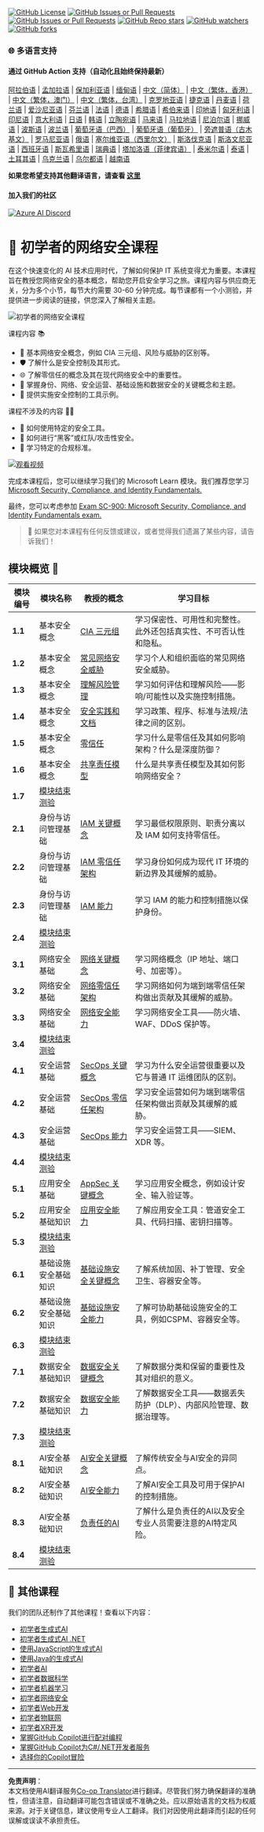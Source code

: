 <!--
CO_OP_TRANSLATOR_METADATA:
{
  "original_hash": "33e83c2beb28a1b6e031416624dc23aa",
  "translation_date": "2025-10-11T10:44:49+00:00",
  "source_file": "README.md",
  "language_code": "zh"
}
-->
[![GitHub License](https://img.shields.io/github/license/microsoft/Security-101)](https://github.com/microsoft/Security-101/blob/main/LICENSE)
[![GitHub Issues or Pull Requests](https://img.shields.io/github/issues-pr/microsoft/Security-101)](https://github.com/microsoft/Security-101/pulls)
[![GitHub Issues or Pull Requests](https://img.shields.io/github/issues/microsoft/Security-101)](https://github.com/microsoft/Security-101/issues)
[![GitHub Repo stars](https://img.shields.io/github/stars/microsoft/Security-101)](https://github.com/microsoft/Security-101/stargazers)
[![GitHub watchers](https://img.shields.io/github/watchers/microsoft/Security-101)](https://github.com/microsoft/Security-101/watchers)
[![GitHub forks](https://img.shields.io/github/forks/microsoft/Security-101)](https://github.com/microsoft/Security-101/forks)

### 🌐 多语言支持

#### 通过 GitHub Action 支持（自动化且始终保持最新）

<!-- CO-OP TRANSLATOR LANGUAGES TABLE START -->
[阿拉伯语](../ar/README.md) | [孟加拉语](../bn/README.md) | [保加利亚语](../bg/README.md) | [缅甸语](../my/README.md) | [中文（简体）](./README.md) | [中文（繁体，香港）](../hk/README.md) | [中文（繁体，澳门）](../mo/README.md) | [中文（繁体，台湾）](../tw/README.md) | [克罗地亚语](../hr/README.md) | [捷克语](../cs/README.md) | [丹麦语](../da/README.md) | [荷兰语](../nl/README.md) | [爱沙尼亚语](../et/README.md) | [芬兰语](../fi/README.md) | [法语](../fr/README.md) | [德语](../de/README.md) | [希腊语](../el/README.md) | [希伯来语](../he/README.md) | [印地语](../hi/README.md) | [匈牙利语](../hu/README.md) | [印尼语](../id/README.md) | [意大利语](../it/README.md) | [日语](../ja/README.md) | [韩语](../ko/README.md) | [立陶宛语](../lt/README.md) | [马来语](../ms/README.md) | [马拉地语](../mr/README.md) | [尼泊尔语](../ne/README.md) | [挪威语](../no/README.md) | [波斯语](../fa/README.md) | [波兰语](../pl/README.md) | [葡萄牙语（巴西）](../br/README.md) | [葡萄牙语（葡萄牙）](../pt/README.md) | [旁遮普语（古木基文）](../pa/README.md) | [罗马尼亚语](../ro/README.md) | [俄语](../ru/README.md) | [塞尔维亚语（西里尔文）](../sr/README.md) | [斯洛伐克语](../sk/README.md) | [斯洛文尼亚语](../sl/README.md) | [西班牙语](../es/README.md) | [斯瓦希里语](../sw/README.md) | [瑞典语](../sv/README.md) | [塔加洛语（菲律宾语）](../tl/README.md) | [泰米尔语](../ta/README.md) | [泰语](../th/README.md) | [土耳其语](../tr/README.md) | [乌克兰语](../uk/README.md) | [乌尔都语](../ur/README.md) | [越南语](../vi/README.md)
<!-- CO-OP TRANSLATOR LANGUAGES TABLE END -->

**如果您希望支持其他翻译语言，请查看 [这里](https://github.com/Azure/co-op-translator/blob/main/getting_started/supported-languages.md)**

#### 加入我们的社区 
[![Azure AI Discord](https://dcbadge.limes.pink/api/server/kzRShWzttr)](https://discord.gg/kzRShWzttr)

# 🚀 初学者的网络安全课程

在这个快速变化的 AI 技术应用时代，了解如何保护 IT 系统变得尤为重要。本课程旨在教授您网络安全的基本概念，帮助您开启安全学习之旅。课程内容与供应商无关，分为多个小节，每节大约需要 30-60 分钟完成。每节课都有一个小测验，并提供进一步阅读的链接，供您深入了解相关主题。

![初学者的网络安全课程](../../translated_images/banner.cc5b05d7e5deed065123ba68678b48cbbfe411cb264c09cec64f58eda064a28a.zh.jpg)

课程内容 📚

- 🔐 基本网络安全概念，例如 CIA 三元组、风险与威胁的区别等。
- 🛡️ 了解什么是安全控制及其形式。
- 🌐 了解零信任的概念及其在现代网络安全中的重要性。
- 🔑 掌握身份、网络、安全运营、基础设施和数据安全的关键概念和主题。
- 🔧 提供实施安全控制的工具示例。

课程不涉及的内容 🙅‍♂️

- 🚫 如何使用特定的安全工具。
- 🚫 如何进行“黑客”或红队/攻击性安全。
- 🚫 学习特定的合规标准。

[![观看视频](../../translated_images/intro_placeholder.f42382df518f233a1ea3cb1c82ae8f92732bc3ac4ac2b3138cb561d24ca91df5.zh.png)](https://learn-video.azurefd.net/vod/player?id=a0fe1cef-c064-4d59-97a9-e89e12a99b4d)

完成本课程后，您可以继续学习我们的 Microsoft Learn 模块。我们推荐您学习 [Microsoft Security, Compliance, and Identity Fundamentals.](https://learn.microsoft.com/training/paths/describe-concepts-of-security-compliance-identity/?WT.mc_id=academic-96948-sayoung) 

最终，您可以考虑参加 [Exam SC-900: Microsoft Security, Compliance, and Identity Fundamentals exam.](https://learn.microsoft.com/credentials/certifications/exams/sc-900/?WT.mc_id=academic-96948-sayoung)

> 💁 如果您对本课程有任何反馈或建议，或者觉得我们遗漏了某些内容，请告诉我们！

## 模块概览 📝 
| **模块编号** | **模块名称**                           | **教授的概念**                  | **学习目标**                                                                                          |
|-------------------|-------------------------------------------|--------------------------------------|-----------------------------------------------------------------------------------------------------------------|
| **1.1**           | 基本安全概念                   | [CIA 三元组](https://github.com/microsoft/Security-101/blob/main/1.1%20The%20CIA%20triad%20and%20other%20key%20concepts.md)                        | 学习保密性、可用性和完整性。此外还包括真实性、不可否认性和隐私。 |
| **1.2**           | 基本安全概念                   | [常见网络安全威胁](https://github.com/microsoft/Security-101/blob/main/1.2%20Common%20cybersecurity%20threats.md)        | 学习个人和组织面临的常见网络安全威胁。                             |
| **1.3**           | 基本安全概念                   | [理解风险管理](https://github.com/microsoft/Security-101/blob/main/1.3%20Understanding%20risk%20management.md)       | 学习如何评估和理解风险——影响/可能性以及实施控制措施。                                                                                                               | |
| **1.4**           | 基本安全概念                   | [安全实践和文档](https://github.com/microsoft/Security-101/blob/main/1.4%20Security%20practices%20and%20documentation.md) | 学习政策、程序、标准与法规/法律之间的区别。                         |
| **1.5**           | 基本安全概念                   | [零信任](https://github.com/microsoft/Security-101/blob/main/1.5%20Zero%20trust.md)                           | 学习什么是零信任及其如何影响架构？什么是深度防御？                   |
| **1.6**           | 基本安全概念                   | [共享责任模型](https://github.com/microsoft/Security-101/blob/main/1.6%20Shared%20responsibility%20model.md)                           | 什么是共享责任模型及其如何影响网络安全？                  |
| **1.7**           | [模块结束测验](https://github.com/microsoft/Security-101/blob/main/1.7%20End%20of%20module%20quiz.md)                        |                                      |                                                                                                                 |
| **2.1**           | 身份与访问管理基础 | [IAM 关键概念](https://github.com/microsoft/Security-101/blob/main/2.1%20IAM%20key%20concepts.md)                     | 学习最低权限原则、职责分离以及 IAM 如何支持零信任。               |
| **2.2**           | 身份与访问管理基础 | [IAM 零信任架构](https://github.com/microsoft/Security-101/blob/main/2.2%20IAM%20zero%20trust%20architecture.md)          | 学习身份如何成为现代 IT 环境的新边界及其缓解的威胁。          |
| **2.3**           | 身份与访问管理基础 | [IAM 能力](https://github.com/microsoft/Security-101/blob/main/2.3%20IAM%20capabilities.md)                     | 学习 IAM 的能力和控制措施以保护身份。                                                  |
| **2.4**           | [模块结束测验](https://github.com/microsoft/Security-101/blob/main/2.4%20End%20of%20module%20quiz.md)                        |                                      |                                                                                                                 |
| **3.1**           | 网络安全基础             | [网络关键概念](https://github.com/microsoft/Security-101/blob/main/3.1%20Networking%20key%20concepts.md)              | 学习网络概念（IP 地址、端口号、加密等）。                                 |
| **3.2**           | 网络安全基础             | [网络零信任架构](https://github.com/microsoft/Security-101/blob/main/3.2%20Networking%20zero%20trust%20architecture.md)   | 学习网络如何为端到端零信任架构做出贡献及其缓解的威胁。                  |
| **3.3**           | 网络安全基础             | [网络安全能力](https://github.com/microsoft/Security-101/blob/main/3.3%20Network%20security%20capabilities.md)        | 学习网络安全工具——防火墙、WAF、DDoS 保护等。                                    |
| **3.4**           | [模块结束测验](https://github.com/microsoft/Security-101/blob/main/3.4%20End%20of%20module%20quiz.md)                        |                                      |                                                                                                                 |
| **4.1**           | 安全运营基础          | [SecOps 关键概念](https://github.com/microsoft/Security-101/blob/main/4.1%20SecOps%20key%20concepts.md)                  | 学习为什么安全运营很重要以及它与普通 IT 运维团队的区别。                  |
| **4.2**           | 安全运营基础          | [SecOps 零信任架构](https://github.com/microsoft/Security-101/blob/main/4.2%20SecOps%20zero%20trust%20architecture.md)       | 学习安全运营如何为端到端零信任架构做出贡献及其缓解的威胁。                      |
| **4.3**           | 安全运营基础          | [SecOps 能力](https://github.com/microsoft/Security-101/blob/main/4.3%20SecOps%20capabilities.md)                  | 学习安全运营工具——SIEM、XDR 等。                                                                    |
| **4.4**           | [模块结束测验](https://github.com/microsoft/Security-101/blob/main/4.4%20End%20of%20module%20quiz.md)                        |                                      |                                                                                                                 |
| **5.1**           | 应用安全基础         | [AppSec 关键概念](https://github.com/microsoft/Security-101/blob/main/5.1%20AppSec%20key%20concepts.md)                  | 学习应用安全概念，例如设计安全、输入验证等。                                    |
| **5.2**           | 应用安全基础知识                         | [应用安全能力](https://github.com/microsoft/Security-101/blob/main/5.2%20AppSec%20key%20capabilities.md)                  | 了解应用安全工具：管道安全工具、代码扫描、密钥扫描等。                       |
| **5.3**           | [模块结束测验](https://github.com/microsoft/Security-101/blob/main/5.3%20End%20of%20module%20quiz.md)                        |                                      |                                                                                                                 |
| **6.1**           | 基础设施安全基础知识                     | [基础设施安全关键概念](https://github.com/microsoft/Security-101/blob/main/6.1%20Infrastructure%20security%20key%20concepts.md) | 了解系统加固、补丁管理、安全卫生、容器安全等。                                  |
| **6.2**           | 基础设施安全基础知识                     | [基础设施安全能力](https://github.com/microsoft/Security-101/blob/main/6.2%20Infrastructure%20security%20capabilities.md) | 了解可协助基础设施安全的工具，例如CSPM、容器安全等。            |
| **6.3**           | [模块结束测验](https://github.com/microsoft/Security-101/blob/main/6.3%20End%20of%20module%20quiz.md)                        |                                      |                                                                                                                 |
| **7.1**           | 数据安全基础知识                         | [数据安全关键概念](https://github.com/microsoft/Security-101/blob/main/7.1%20Data%20security%20key%20concepts.md)           | 了解数据分类和保留的重要性及其对组织的意义。                     |
| **7.2**           | 数据安全基础知识                         | [数据安全能力](https://github.com/microsoft/Security-101/blob/main/7.2%20Data%20security%20capabilities.md)           | 了解数据安全工具——数据丢失防护（DLP）、内部风险管理、数据治理等。                          |
| **7.3**           | [模块结束测验](https://github.com/microsoft/Security-101/blob/main/7.3%20End%20of%20module%20quiz.md)                        |
| **8.1**           | AI安全基础知识                         | [AI安全关键概念](https://github.com/microsoft/Security-101/blob/main/8.1%20AI%20security%20key%20concepts.md)          | 了解传统安全与AI安全的异同点。                 |
| **8.2**           | AI安全基础知识                         | [AI安全能力](https://github.com/microsoft/Security-101/blob/main/8.2%20AI%20security%20capabilities.md)           | 了解AI安全工具及可用于保护AI的控制措施。                         |
| **8.3**           | AI安全基础知识                         | [负责任的AI](https://github.com/microsoft/Security-101/blob/main/8.3%20Responsible%20AI.md)          | 了解什么是负责任的AI以及安全专业人员需要注意的AI特定风险。                          |
| **8.4**           | [模块结束测验](https://github.com/microsoft/Security-101/blob/main/8.4%20End%20of%20module%20quiz.md)     

## 🎒 其他课程 

我们的团队还制作了其他课程！查看以下内容：

- [初学者生成式AI](https://aka.ms/genai-beginners)
- [初学者生成式AI .NET](https://github.com/microsoft/Generative-AI-for-beginners-dotnet)
- [使用JavaScript的生成式AI](https://github.com/microsoft/generative-ai-with-javascript)
- [使用Java的生成式AI](https://github.com/microsoft/Generative-AI-for-beginners-java)
- [初学者AI](https://aka.ms/ai-beginners)
- [初学者数据科学](https://aka.ms/datascience-beginners)
- [初学者机器学习](https://aka.ms/ml-beginners)
- [初学者网络安全](https://github.com/microsoft/Security-101) 
- [初学者Web开发](https://aka.ms/webdev-beginners)
- [初学者物联网](https://aka.ms/iot-beginners)
- [初学者XR开发](https://github.com/microsoft/xr-development-for-beginners)
- [掌握GitHub Copilot进行配对编程](https://github.com/microsoft/Mastering-GitHub-Copilot-for-Paired-Programming)
- [掌握GitHub Copilot为C#/.NET开发者服务](https://github.com/microsoft/mastering-github-copilot-for-dotnet-csharp-developers)
- [选择你的Copilot冒险](https://github.com/microsoft/CopilotAdventures)

---

**免责声明**：  
本文档使用AI翻译服务[Co-op Translator](https://github.com/Azure/co-op-translator)进行翻译。尽管我们努力确保翻译的准确性，但请注意，自动翻译可能包含错误或不准确之处。应以原始语言的文档为权威来源。对于关键信息，建议使用专业人工翻译。我们对因使用此翻译而引起的任何误解或误读不承担责任。